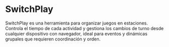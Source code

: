 # SwitchPlay
SwitchPlay es una herramienta para organizar juegos en estaciones. Controla el tiempo de cada actividad y gestiona los cambios de turno desde cualquier dispositivo con navegador, ideal para eventos y dinámicas grupales que requieren coordinación y orden.
